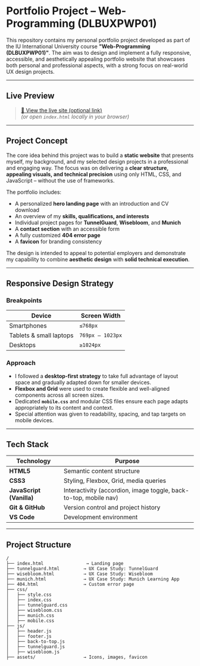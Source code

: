 # Portfolio Project – Web-Programming (DLBUXPWP01)

This repository contains my personal portfolio project developed as part of the IU International University course **"Web-Programming (DLBUXPWP01)"**. The aim was to design and implement a fully responsive, accessible, and aesthetically appealing portfolio website that showcases both personal and professional aspects, with a strong focus on real-world UX design projects.

---

## Live Preview

> [🔗 View the live site (optional link)](https://iu-webprogrammierung.github.io/web-programmierung-isabellnuzzo)  
> _(or open `index.html` locally in your browser)_

---

## Project Concept

The core idea behind this project was to build a **static website** that presents myself, my background, and my selected design projects in a professional and engaging way. The focus was on delivering a **clear structure, appealing visuals, and technical precision** using only HTML, CSS, and JavaScript – without the use of frameworks.

The portfolio includes:

- A personalized **hero landing page** with an introduction and CV download
- An overview of my **skills, qualifications, and interests**
- Individual project pages for **TunnelGuard**, **Wisebloom**, and **Munich**
- A **contact section** with an accessible form
- A fully customized **404 error page**
- A **favicon** for branding consistency

The design is intended to appeal to potential employers and demonstrate my capability to combine **aesthetic design** with **solid technical execution**.

---

## Responsive Design Strategy

### Breakpoints

| Device                  | Screen Width     |
| ----------------------- | ---------------- |
| Smartphones             | `≤768px`         |
| Tablets & small laptops | `769px – 1023px` |
| Desktops                | `≥1024px`        |

### Approach

- I followed a **desktop-first strategy** to take full advantage of layout space and gradually adapted down for smaller devices.
- **Flexbox and Grid** were used to create flexible and well-aligned components across all screen sizes.
- Dedicated **`mobile.css`** and modular CSS files ensure each page adapts appropriately to its content and context.
- Special attention was given to readability, spacing, and tap targets on mobile devices.

---

## Tech Stack

| Technology               | Purpose                                                          |
| ------------------------ | ---------------------------------------------------------------- |
| **HTML5**                | Semantic content structure                                       |
| **CSS3**                 | Styling, Flexbox, Grid, media queries                            |
| **JavaScript (Vanilla)** | Interactivity (accordion, image toggle, back-to-top, mobile nav) |
| **Git & GitHub**         | Version control and project history                              |
| **VS Code**              | Development environment                                          |

---

## Project Structure

```plaintext
/
├── index.html                → Landing page
├── tunnelguard.html         → UX Case Study: TunnelGuard
├── wisebloom.html           → UX Case Study: Wisebloom
├── munich.html              → UX Case Study: Munich Learning App
├── 404.html                 → Custom error page
├── css/
│   ├── style.css
│   ├── index.css
│   ├── tunnelguard.css
│   ├── wisebloom.css
│   ├── munich.css
│   ├── mobile.css
├── js/
│   ├── header.js
│   ├── footer.js
│   ├── back-to-top.js
│   ├── tunnelguard.js
│   ├── wisebloom.js
├── assets/                  → Icons, images, favicon
```
